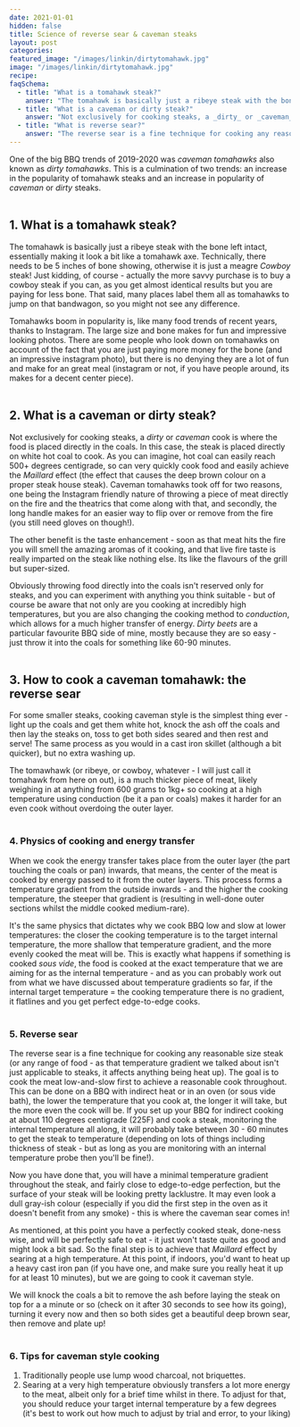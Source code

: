 ```yaml
---
date: 2021-01-01
hidden: false
title: Science of reverse sear & caveman steaks
layout: post
categories:
featured_image: "/images/linkin/dirtytomahawk.jpg"
image: "/images/linkin/dirtytomahawk.jpg"
recipe:
faqSchema:
  - title: "What is a tomahawk steak?"
    answer: "The tomahawk is basically just a ribeye steak with the bone left intact, essentially making it look a bit like a tomahawk axe. Technically, there needs to be 5 inches of bone showing, otherwise it is just a meagre _Cowboy_ steak!"
  - title: "What is a caveman or dirty steak?"
    answer: "Not exclusively for cooking steaks, a _dirty_ or _caveman_ cook is where the food is placed directly in the coals. In this case, the steak is placed directly on white hot coal to cook"
  - title: "What is reverse sear?"
    answer: "The reverse sear is a fine technique for cooking any reasonable size steak (or any range of food - as that temperature gradient we talked about isn't just applicable to steaks, it affects anything being heat up). The goal is to cook the meat low-and-slow first to achieve a reasonable cook throughout"
---
```


One of the big BBQ trends of 2019-2020 was _caveman tomahawks_ also known as _dirty tomahawks_. This is a culmination of two trends: an increase in the popularity of tomahawk steaks and an increase in popularity of _caveman_ or _dirty_ steaks.
<br>
<br>

## 1. What is a tomahawk steak?
The tomahawk is basically just a ribeye steak with the bone left intact, essentially making it look a bit like a tomahawk axe. Technically, there needs to be 5 inches of bone showing, otherwise it is just a meagre _Cowboy_ steak! Just kidding, of course - actually the more savvy purchase is to buy a cowboy steak if you can, as you get almost identical results but you are paying for less bone. That said, many places label them all as tomahawks to jump on that bandwagon, so you might not see any difference.

Tomahawks boom in popularity is, like many food trends of recent years, thanks to Instagram. The large size and bone makes for fun and impressive looking photos. There are some people who look down on tomahawks on account of the fact that you are just paying more money for the bone (and an impressive instagram photo), but there is no denying they are a lot of fun and make for an great meal (instagram or not, if you have people around, its makes for a decent center piece).
<br>
<br>

## 2. What is a caveman or dirty steak?
Not exclusively for cooking steaks, a _dirty_ or _caveman_ cook is where the food is placed directly in the coals. In this case, the steak is placed directly on white hot coal to cook. As you can imagine, hot coal can easily reach 500+ degrees centigrade, so can very quickly cook food and easily achieve the _Maillard_ effect (the effect that causes the deep brown colour on a proper steak house steak). Caveman tomahawks took off for two reasons, one being the Instagram friendly nature of throwing a piece of meat directly on the fire and the theatrics that come along with that, and secondly, the long handle makes for an easier way to flip over or remove from the fire (you still need gloves on though!).

The other benefit is the taste enhancement - soon as that meat hits the fire you will smell the amazing aromas of it cooking, and that live fire taste is really imparted on the steak like nothing else. Its like the flavours of the grill but super-sized.

Obviously throwing food directly into the coals isn't reserved only for steaks, and you can experiment with anything you think suitable - but of course be aware that not only are you cooking at incredibly high temperatures, but you are also changing the cooking method to _conduction_, which allows for a much higher transfer of energy. _Dirty beets_ are a particular favourite BBQ side of mine, mostly because they are so easy - just throw it into the coals for something like 60-90 minutes.
<br>
<br>

## 3. How to cook a caveman tomahawk: the reverse sear
For some smaller steaks, cooking caveman style is the simplest thing ever - light up the coals and get them white hot, knock the ash off the coals and then lay the steaks on, toss to get both sides seared and then rest and serve! The same process as you would in a cast iron skillet (although a bit quicker), but no extra washing up.

The tomawhawk (or ribeye, or cowboy, whatever - I will just call it tomahawk from here on out), is a much thicker piece of meat, likely weighing in at anything from 600 grams to 1kg+ so cooking at a high temperature using conduction (be it a pan or coals) makes it harder for an even cook without overdoing the outer layer.
<br>
<br>

### 4. Physics of cooking and energy transfer
When we cook the energy transfer takes place from the outer layer (the part touching the coals or pan) inwards, that means, the center of the meat is cooked by energy passed to it from the outer layers. This process forms a temperature gradient from the outside inwards - and the higher the cooking temperature, the steeper that gradient is (resulting in well-done outer sections whilst the middle cooked medium-rare).

It's the same physics that dictates why we cook BBQ low and slow at lower temperatures: the closer the cooking temperature is to the target internal temperature, the more shallow that temperature gradient, and the more evenly cooked the meat will be. This is exactly what happens if something is cooked _sous vide_, the food is cooked at the exact temperature that we are aiming for as the internal temperature - and as you can probably work out from what we have discussed about temperature gradients so far, if the internal target temperature = the cooking temperature there is no gradient, it flatlines and you get perfect edge-to-edge cooks.
<br>
<br>

### 5. Reverse sear
The reverse sear is a fine technique for cooking any reasonable size steak (or any range of food - as that temperature gradient we talked about isn't just applicable to steaks, it affects anything being heat up). The goal is to cook the meat low-and-slow first to achieve a reasonable cook throughout. This can be done on a BBQ with indirect heat or in an oven (or sous vide bath), the lower the temperature that you cook at, the longer it will take, but the more even the cook will be. If you set up your BBQ for indirect cooking at about 110 degrees centigrade (225F) and cook a steak, monitoring the internal temperature all along, it will probably take between 30 - 60 minutes to get the steak to temperature (depending on lots of things including thickness of steak - but as long as you are monitoring with an internal temperature probe then you'll be fine!).

Now you have done that, you will have a minimal temperature gradient throughout the steak, and fairly close to edge-to-edge perfection, but the surface of your steak will be looking pretty lacklustre. It may even look a dull gray-ish colour (especially if you did the first step in the oven as it doesn't benefit from any smoke) - this is where the caveman sear comes in!

As mentioned, at this point you have a perfectly cooked steak, done-ness wise, and will be perfectly safe to eat - it just won't taste quite as good and might look a bit sad. So the final step is to achieve that _Maillard_ effect by searing at a high temperature. At this point, if indoors, you'd want to heat up a heavy cast iron pan (if you have one, and make sure you really heat it up for at least 10 minutes), but we are going to cook it caveman style.

We will knock the coals a bit to remove the ash before laying the steak on top for a a minute or so (check on it after 30 seconds to see how its going), turning it every now and then so both sides get a beautiful deep brown sear, then remove and plate up!
<br>
<br>

### 6. Tips for caveman style cooking
1. Traditionally people use lump wood charcoal, not briquettes.
2. Searing at a very high temperature obviously transfers a lot more energy to the meat, albeit only for a brief time whilst in there. To adjust for that, you should reduce your target internal temperature by a few degrees (it's best to work out how much to adjust by trial and error, to your liking)
